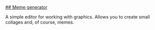 [## Meme generator](https://eugene-oceanov.github.io/wb-l2-meme-generator/)

A simple editor for working with graphics. Allows you to create small collages and, of course, memes.

